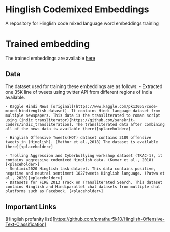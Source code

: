 # Hinglish Codemixed Embeddings
A repository for Hinglish code mixed language word embeddings training

# Trained embedding
The trained embeddings are available [here](hinglish_codemixed_embeddings_200)

## Data

The dataset used for training these embeddings are as follows:
	- Extracted one 35K line of tweets using twitter API from different regions of India available.

	- Kaggle Hindi News [original](https://www.kaggle.com/pk13055/code-mixed-hindienglish-dataset). It contains Hindi language dataset from multiple newspapers. This data is the transliterated to roman script using (indic transliterator)[https://github.com/sanskrit-coders/indic_transliteration]. The transliterated data after combining all of the news data is available (here)[<placeholder>] 

	- Hinglish Offensive Tweets(HOT) dataset contains 3189 offensive tweets in (Hinglish). (Mathur et al.,2018) The dataset is available (here)[<placeholder>]

	- Trolling Aggression and Cyberbullying workshop dataset (TRAC-1), it contains aggressive codemixed Hinglish data. (Kumar et al., 2018)[<placeholder>]
	- Sentimix2020 Hinglish task dataset. This data contains positive, negative and neutral sentiment 1827tweets Hinglish language. (Patwa et al., 2020)[<placeholder>]
	- Datasets for FIRE 2013 Track on Transliterated Search. This dataset contains Hinglish and Hindiparallel chat datasets from multiple chat platforms such as Facebook. [<placeholder>]




## Important Links

(Hinglish profanity list)[https://github.com/pmathur5k10/Hinglish-Offensive-Text-Classification]
